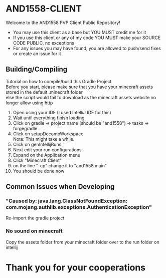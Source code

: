 # AND1558-CLIENT
Welcome to the AND1558 PVP Client Public Repository!<br>
- You may use this client as a base but YOU MUST credit me for it<br>
- If you use this client or any of my code YOU MUST make your SOURCE CODE PUBLIC, no exceptions<br>
- For any issues you may have found, you are allowed to push/send fixes or create an issue for it<br>
## Building/Compiling
Tutorial on how to compile/build this Gradle Project<br>
Before you start, please make sure that you have your minecraft assets stored in the default .minecraft folder<br>
else the script would fail to download as the minecraft assets website no longer allow using http<br>
1. Open using your IDE (I used IntelliJ IDE for this)
2. Wait until everything finish loading
3. Click on gradle -> project name (should be "and1558") -> tasks -> forgegradle
4. Click on setupDecompWorkspace<br>
Note: This might take a while.<br>
5. Click on genIntellijRuns
6. Next edit your run configurations
7. Expand on the Application menu
8. Click "Minecraft Client"
9. on the line "-cp" change it to "and1558.main"
10. You should be done now
## Common Issues when Developing
### "Caused by: java.lang.ClassNotFoundException: com.mojang.authlib.exceptions.AuthenticationException"
Re-import the gradle project<br>
### No sound on minecraft
Copy the assets folder from your minecraft folder over to the run folder on intellij
<h1>Thank you for your cooperations</h1>
